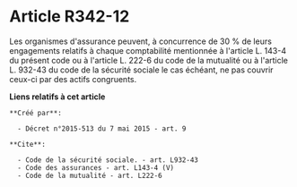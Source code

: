 # Article R342-12

Les organismes d'assurance peuvent, à concurrence de 30 % de leurs engagements relatifs à chaque comptabilité mentionnée à
l'article L. 143-4 du présent code ou à l'article L. 222-6 du code de la mutualité ou à l'article L. 932-43 du code de la
sécurité sociale le cas échéant, ne pas couvrir ceux-ci par des actifs congruents.

**Liens relatifs à cet article**

	**Créé par**:

	  - Décret n°2015-513 du 7 mai 2015 - art. 9

	**Cite**:

	  - Code de la sécurité sociale. - art. L932-43
	  - Code des assurances - art. L143-4 (V)
	  - Code de la mutualité - art. L222-6
